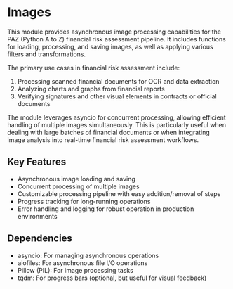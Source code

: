 # Images

This module provides asynchronous image processing capabilities for the PAZ (Python A to Z)
financial risk assessment pipeline. It includes functions for loading, processing, and saving
images, as well as applying various filters and transformations.

The primary use cases in financial risk assessment include:

1. Processing scanned financial documents for OCR and data extraction
2. Analyzing charts and graphs from financial reports
3. Verifying signatures and other visual elements in contracts or official documents

The module leverages asyncio for concurrent processing, allowing efficient handling of
multiple images simultaneously. This is particularly useful when dealing with large
batches of financial documents or when integrating image analysis into real-time
financial risk assessment workflows.

## Key Features

- Asynchronous image loading and saving
- Concurrent processing of multiple images
- Customizable processing pipeline with easy addition/removal of steps
- Progress tracking for long-running operations
- Error handling and logging for robust operation in production environments

## Dependencies

- asyncio: For managing asynchronous operations
- aiofiles: For asynchronous file I/O operations
- Pillow (PIL): For image processing tasks
- tqdm: For progress bars (optional, but useful for visual feedback)
